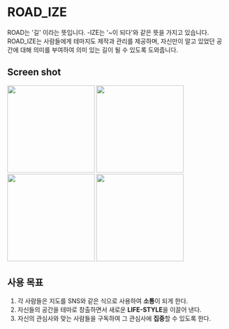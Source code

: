 # ROAD_IZE

ROAD는 '길' 이라는 뜻입니다. -IZE는 '~이 되다'와 같은 뜻을 가지고 있습니다.
ROAD_IZE는 사람들에게 테마지도 제작과 관리를 제공하며, 자신만이 알고 있었던 공간에 대해 의미를 부여하여
의미 있는 길이 될 수 있도록 도와줍니다.

## Screen shot
<div>
<img src="https://user-images.githubusercontent.com/68142821/103093295-3de06e80-463d-11eb-99d0-59eb8dd5c217.png" width="200">
<img src="https://user-images.githubusercontent.com/68142821/103093315-4e90e480-463d-11eb-8ac8-4069d229b876.png" width="200">
<img src="https://user-images.githubusercontent.com/68142821/103093331-58b2e300-463d-11eb-9d00-02abefb5c4eb.png" width="200">
<img src="https://user-images.githubusercontent.com/68142821/103093349-6700ff00-463d-11eb-959e-5088a858353e.png" width="200">
</div>

## 사용 목표

1. 각 사람들은 지도를 SNS와 같은 식으로 사용하여 **소통**이 되게 한다.
2. 자신들의 공간을 테마로 창출하면서 새로운 **LIFE-STYLE**을 이끌어 낸다.
3. 자신의 관심사와 맞는 사람들을 구독하여 그 관심사에 **집중**할 수 있도록 한다.
